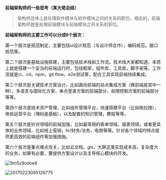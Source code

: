 
**前端架构师的一些思考（某大佬总结）**

> 架构师总体上是处理软件模块与软件模块之间的关系的职位，相应的，前端架构师就是处理前端模块与前端模块之间关系的职位。

**前端架构师的主要工作可以分成6个层次：**

第一个层次是规范制定，主要包括ui设计规范（与设计师合作），编码规范，接口规范等。

第二个层次是基础设施搭建，主要包括技术栈和工作流。技术栈大家都知道，本质上就是搭建一个妥当的前端运行时，包括框架，组件库，工具库，脚手架等。工作流就是ci、cd，npm，git flow，e2e测试等，配合工具实现前端持续集成。

第三个层次是关键技术方案设计，比如面向前端的站点集成方案（微前端是其中一种），多语言与国际化方案，单点登录方案的前端部分，权限控制方案的前端部分等等。

第四个层次是技术资产管理，比如组件管理平台，快速搭建平台（比如拖拉拽），体验运营平台（埋码是基础），以及配套的知识管理，教程等等。

第五个层次是针对领域的前端加强，比如最常用的表单领域，报表领域，或者更具体的业务领域，比如线上营销，hr/财务/法务，电商等等。针对各个领域的特点提供更高效的前端组件等加强措施。

第六个层次是重点难点攻关，比如云文档，gis，大屏这类实现成本高，复杂度大的业务，如果有必要，要提供方案设计以及主导核心模块的开发。


![9m5z9odoe6](https://user-images.githubusercontent.com/12712339/113470660-e77b9b00-9489-11eb-98bd-9fdea6b9cb4f.jpeg)

![20170223095126775](https://user-images.githubusercontent.com/12712339/113473669-865dc280-949d-11eb-94d2-88228234f633.png)
